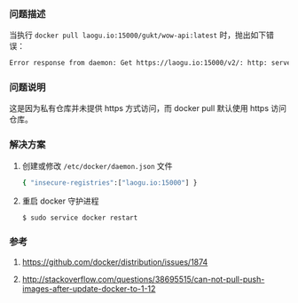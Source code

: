 ### 问题描述

当执行 `docker pull laogu.io:15000/gukt/wow-api:latest` 时，抛出如下错误：

```sh
Error response from daemon: Get https://laogu.io:15000/v2/: http: server gave HTTP response to HTTPS client
```



### 问题说明

这是因为私有仓库并未提供 https 方式访问，而 docker pull 默认使用 https 访问仓库。



### 解决方案

1. 创建或修改 `/etc/docker/daemon.json` 文件

   ```sh
   { "insecure-registries":["laogu.io:15000"] }
   ```

2. 重启 docker 守护进程

   ```sh
   $ sudo service docker restart
   ```

   

### 参考

1. https://github.com/docker/distribution/issues/1874

2. http://stackoverflow.com/questions/38695515/can-not-pull-push-images-after-update-docker-to-1-12

